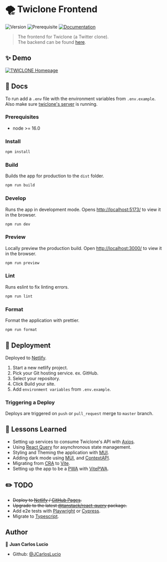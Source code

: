 # 🌪️ Twiclone Frontend

![Version](https://img.shields.io/badge/version-0.1.0-blue.svg?cacheSeconds=2592000)
![Prerequisite](https://img.shields.io/badge/node-%3E%3D%2016.0-blue.svg)
[![Documentation](https://img.shields.io/badge/documentation-yes-brightgreen.svg)](https://github.com/JCarlosLucio/twiclone-frontend#readme)

> The frontend for Twiclone (a Twitter clone).  
> The backend can be found
> [here](https://github.com/JCarlosLucio/twiclone-backend).

## ✨ Demo

[![TWICLONE Homepage](../media/twiclone-desktop.webp?raw=true)](https://jcarloslucio.github.io/twiclone-frontend/)

## 📜 Docs

To run add a `.env` file with the environment variables from `.env.example`.  
Also make sure
[twiclone's server](https://github.com/JCarlosLucio/twiclone-backend) is
running.

### Prerequisites

- node >= 16.0

### Install

```sh
npm install
```

### Build

Builds the app for production to the `dist` folder.

```sh
npm run build
```

### Develop

Runs the app in development mode. Opens
[http://localhost:5173/](http://localhost:5173/) to view it in the browser.

```sh
npm run dev
```

### Preview

Locally preview the production build. Open
[http://localhost:3000/](http://localhost:3000/) to view it in the browser.

```sh
npm run preview
```

### Lint

Runs eslint to fix linting errors.

```sh
npm run lint
```

### Format

Format the application with prettier.

```sh
npm run format
```

## 🚀 Deployment

Deployed to [Netlify](https://www.netlify.com/).

1. Start a new netlify project.
2. Pick your Git hosting service. ex. GitHub.
3. Select your repository.
4. Click Build your site.
5. Add `environment variables` from `.env.example`.

### Triggering a Deploy

Deploys are triggered on `push` or `pull_request` merge to `master` branch.

## 📖 Lessons Learned

- Setting up services to consume Twiclone's API with
  [Axios](https://axios-http.com/).
- Using [React Query](https://tanstack.com/query/latest) for asynchronous state
  management.
- Styling and Theming the application with [MUI](https://mui.com/).
- Adding dark mode using [MUI](https://mui.com/), and
  [ContextAPI](https://react.dev/learn/passing-data-deeply-with-context).
- Migrating from [CRA](https://create-react-app.dev/) to
  [Vite](https://vitejs.dev/).
- Setting up the app to be a [PWA](https://web.dev/progressive-web-apps/) with
  [VitePWA](https://github.com/vite-pwa/vite-plugin-pwa).

## ✏️ TODO

- ~~Deploy to [Netlify](https://www.netlify.com/) /
  [GitHub Pages](https://pages.github.com/).~~
- ~~Upgrade to the latest
  [@tanstack/react-query](https://tanstack.com/query/latest/docs/react/overview)
  package.~~
- Add e2e tests with [Playwright](https://playwright.dev/) or
  [Cypress](https://www.cypress.io/).
- Migrate to [Typescript](https://www.typescriptlang.org/).

## Author

👤 **Juan Carlos Lucio**

- Github: [@JCarlosLucio](https://github.com/JCarlosLucio)
